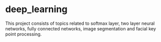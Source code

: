 # deep_learning
This project consists of topics related to softmax layer, two layer neural networks, fully connected networks, image segmentation and facial key point processing.
